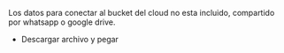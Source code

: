 Los datos para conectar al bucket del cloud no esta incluido, compartido por whatsapp o google drive.
- Descargar archivo y pegar 
